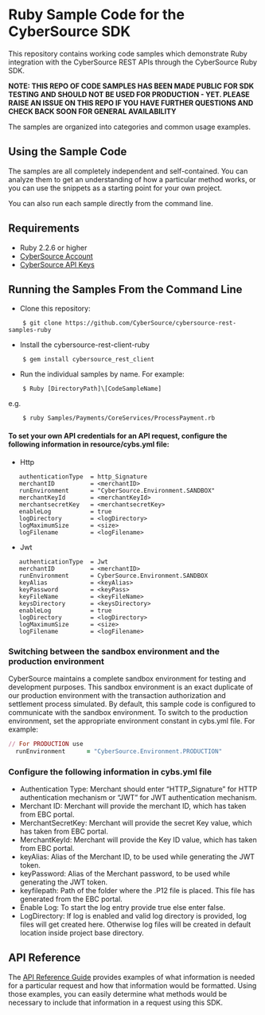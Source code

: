 # Ruby Sample Code for the CyberSource SDK
This repository contains working code samples which demonstrate Ruby integration with the CyberSource REST APIs through the CyberSource Ruby SDK.

**__NOTE: THIS REPO OF CODE SAMPLES HAS BEEN MADE PUBLIC FOR SDK TESTING AND SHOULD NOT BE USED FOR PRODUCTION - YET.  PLEASE RAISE AN ISSUE ON THIS REPO IF YOU HAVE FURTHER QUESTIONS AND CHECK BACK SOON FOR GENERAL AVAILABILITY__**

The samples are organized into categories and common usage examples.


## Using the Sample Code

The samples are all completely independent and self-contained. You can analyze them to get an understanding of how a particular method works, or you can use the snippets as a starting point for your own project.

You can also run each sample directly from the command line.

## Requirements
* Ruby 2.2.6 or higher
* [CyberSource Account](https://developer.cybersource.com/api/developer-guides/dita-gettingstarted/registration.html)
* [CyberSource API Keys](https://prod.developer.cybersource.com/api/developer-guides/dita-gettingstarted/registration/createCertSharedKey.html)

## Running the Samples From the Command Line
* Clone this repository:
```
    $ git clone https://github.com/CyberSource/cybersource-rest-samples-ruby
```
* Install the cybersource-rest-client-ruby
```
    $ gem install cybersource_rest_client
```
* Run the individual samples by name. For example: 
```
    $ Ruby [DirectoryPath]\[CodeSampleName]
```
e.g.
```
    $ ruby Samples/Payments/CoreServices/ProcessPayment.rb
```

#### To set your own API credentials for an API request, configure the following information in resource/cybs.yml file:
  
  * Http

```
   authenticationType  = http_Signature
   merchantID 	       = <merchantID>
   runEnvironment      = "CyberSource.Environment.SANDBOX"
   merchantKeyId       = <merchantKeyId>
   merchantsecretKey   = <merchantsecretKey>
   enableLog           = true
   logDirectory        = <logDirectory>
   logMaximumSize      = <size>
   logFilename         = <logFilename>
```
  * Jwt

```
   authenticationType  = Jwt
   merchantID 	       = <merchantID>
   runEnvironment      = CyberSource.Environment.SANDBOX
   keyAlias		       = <keyAlias>
   keyPassword	       = <keyPass>
   keyFileName         = <keyFileName>
   keysDirectory       = <keysDirectory>
   enableLog           = true
   logDirectory        = <logDirectory>
   logMaximumSize      = <size>
   logFilename         = <logFilename>
```

### Switching between the sandbox environment and the production environment
CyberSource maintains a complete sandbox environment for testing and development purposes. This sandbox environment is an exact 
duplicate of our production environment with the transaction authorization and settlement process simulated. By default, this sample code is 
configured to communicate with the sandbox environment. To switch to the production environment, set the appropriate environment 
constant in cybs.yml file.  For example:

```Ruby
// For PRODUCTION use
  runEnvironment      = "CyberSource.Environment.PRODUCTION"
```
### Configure the following information in cybs.yml file
*	Authentication Type:  Merchant should enter “HTTP_Signature” for HTTP authentication mechanism or “JWT” for JWT authentication mechanism.
*	Merchant ID: Merchant will provide the merchant ID, which has taken from EBC portal.
*	MerchantSecretKey: Merchant will provide the secret Key value, which has taken from EBC portal.
*	MerchantKeyId:  Merchant will provide the Key ID value, which has taken from EBC portal.
*	keyAlias: Alias of the Merchant ID, to be used while generating the JWT token.
*	keyPassword: Alias of the Merchant password, to be used while generating the JWT token.
*	keyfilepath: Path of the folder where the .P12 file is placed. This file has generated from the EBC portal.
*	Enable Log: To start the log entry provide true else enter false.
*	LogDirectory: If log is enabled and valid log directory is provided, log files will get created here. Otherwise log files will be created in default location inside project base directory.

## API Reference

The [API Reference Guide](http://developer.cybersource.com/api/reference) provides examples of what information is needed for a particular request and how that information would be formatted. Using those examples, you can easily determine what methods would be necessary to include that information in a request using this SDK.

